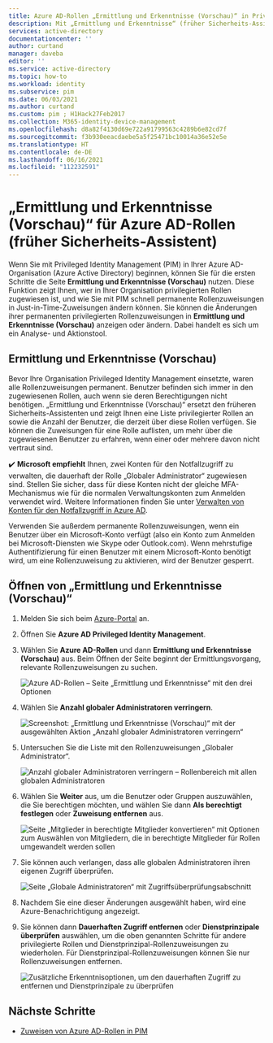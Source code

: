 ```yaml
---
title: Azure AD-Rollen „Ermittlung und Erkenntnisse (Vorschau)“ in Privileged Identity Management, früher Sicherheits-Assistent – Azure Active Directory
description: Mit „Ermittlung und Erkenntnisse“ (früher Sicherheits-Assistent) können Sie permanente Azure AD-Rollenzuweisungen mit Privileged Identity Management in Just-in-Time-Zuweisungen konvertieren.
services: active-directory
documentationcenter: ''
author: curtand
manager: daveba
editor: ''
ms.service: active-directory
ms.topic: how-to
ms.workload: identity
ms.subservice: pim
ms.date: 06/03/2021
ms.author: curtand
ms.custom: pim ; H1Hack27Feb2017
ms.collection: M365-identity-device-management
ms.openlocfilehash: d8a82f4130d69e722a91799563c4289b6e82cd7f
ms.sourcegitcommit: f3b930eeacdaebe5a5f25471bc10014a36e52e5e
ms.translationtype: HT
ms.contentlocale: de-DE
ms.lasthandoff: 06/16/2021
ms.locfileid: "112232591"
---
```

# <a name="discovery-and-insights-preview-for-azure-ad-roles-formerly-security-wizard"></a>„Ermittlung und Erkenntnisse (Vorschau)“ für Azure AD-Rollen (früher Sicherheits-Assistent)

Wenn Sie mit Privileged Identity Management (PIM) in Ihrer Azure AD-Organisation (Azure Active Directory) beginnen, können Sie für die ersten Schritte die Seite **Ermittlung und Erkenntnisse (Vorschau)** nutzen. Diese Funktion zeigt Ihnen, wer in Ihrer Organisation privilegierten Rollen zugewiesen ist, und wie Sie mit PIM schnell permanente Rollenzuweisungen in Just-in-Time-Zuweisungen ändern können. Sie können die Änderungen ihrer permanenten privilegierten Rollenzuweisungen in **Ermittlung und Erkenntnisse (Vorschau)** anzeigen oder ändern. Dabei handelt es sich um ein Analyse- und Aktionstool.

## <a name="discovery-and-insights-preview"></a>Ermittlung und Erkenntnisse (Vorschau)

Bevor Ihre Organisation Privileged Identity Management einsetzte, waren alle Rollenzuweisungen permanent. Benutzer befinden sich immer in den zugewiesenen Rollen, auch wenn sie deren Berechtigungen nicht benötigen. „Ermittlung und Erkenntnisse (Vorschau)“ ersetzt den früheren Sicherheits-Assistenten und zeigt Ihnen eine Liste privilegierter Rollen an sowie die Anzahl der Benutzer, die derzeit über diese Rollen verfügen. Sie können die Zuweisungen für eine Rolle auflisten, um mehr über die zugewiesenen Benutzer zu erfahren, wenn einer oder mehrere davon nicht vertraut sind.

:heavy_check_mark: **Microsoft empfiehlt** Ihnen, zwei Konten für den Notfallzugriff zu verwalten, die dauerhaft der Rolle „Globaler Administrator“ zugewiesen sind. Stellen Sie sicher, dass für diese Konten nicht der gleiche MFA-Mechanismus wie für die normalen Verwaltungskonten zum Anmelden verwendet wird. Weitere Informationen finden Sie unter [Verwalten von Konten für den Notfallzugriff in Azure AD](../roles/security-emergency-access.md).

Verwenden Sie außerdem permanente Rollenzuweisungen, wenn ein Benutzer über ein Microsoft-Konto verfügt (also ein Konto zum Anmelden bei Microsoft-Diensten wie Skype oder Outlook.com). Wenn mehrstufige Authentifizierung für einen Benutzer mit einem Microsoft-Konto benötigt wird, um eine Rollenzuweisung zu aktivieren, wird der Benutzer gesperrt.

## <a name="open-discovery-and-insights-preview"></a>Öffnen von „Ermittlung und Erkenntnisse (Vorschau)“

1. Melden Sie sich beim [Azure-Portal](https://portal.azure.com/) an.

1. Öffnen Sie **Azure AD Privileged Identity Management**.

1. Wählen Sie **Azure AD-Rollen** und dann **Ermittlung und Erkenntnisse (Vorschau)** aus. Beim Öffnen der Seite beginnt der Ermittlungsvorgang, relevante Rollenzuweisungen zu suchen.

    ![Azure AD-Rollen – Seite „Ermittlung und Erkenntnisse“ mit den drei Optionen](./media/pim-security-wizard/new-preview-link.png)

1. Wählen Sie **Anzahl globaler Administratoren verringern**.

    ![Screenshot: „Ermittlung und Erkenntnisse (Vorschau)“ mit der ausgewählten Aktion „Anzahl globaler Administratoren verringern“](./media/pim-security-wizard/new-preview-page.png)

1. Untersuchen Sie die Liste mit den Rollenzuweisungen „Globaler Administrator“.

    ![Anzahl globaler Administratoren verringern – Rollenbereich mit allen globalen Administratoren](./media/pim-security-wizard/new-global-administrator-list.png)

1. Wählen Sie **Weiter** aus, um die Benutzer oder Gruppen auszuwählen, die Sie berechtigen möchten, und wählen Sie dann **Als berechtigt festlegen** oder **Zuweisung entfernen** aus.

    ![Seite „Mitglieder in berechtigte Mitglieder konvertieren“ mit Optionen zum Auswählen von Mitgliedern, die in berechtigte Mitglieder für Rollen umgewandelt werden sollen](./media/pim-security-wizard/new-global-administrator-buttons.png)

1. Sie können auch verlangen, dass alle globalen Administratoren ihren eigenen Zugriff überprüfen.

    ![Seite „Globale Administratoren“ mit Zugriffsüberprüfungsabschnitt](./media/pim-security-wizard/new-global-administrator-access-review.png)

1. Nachdem Sie eine dieser Änderungen ausgewählt haben, wird eine Azure-Benachrichtigung angezeigt.

1. Sie können dann **Dauerhaften Zugriff entfernen** oder **Dienstprinzipale überprüfen** auswählen, um die oben genannten Schritte für andere privilegierte Rollen und Dienstprinzipal-Rollenzuweisungen zu wiederholen. Für Dienstprinzipal-Rollenzuweisungen können Sie nur Rollenzuweisungen entfernen.

    ![Zusätzliche Erkenntnisoptionen, um den dauerhaften Zugriff zu entfernen und Dienstprinzipale zu überprüfen ](./media/pim-security-wizard/new-preview-page-service-principals.png)

## <a name="next-steps"></a>Nächste Schritte

- [Zuweisen von Azure AD-Rollen in PIM](pim-how-to-add-role-to-user.md)
